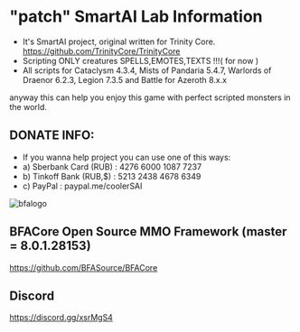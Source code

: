 # "patch" SmartAI Lab Information

- It's SmartAI project, original written for Trinity Core. https://github.com/TrinityCore/TrinityCore
- Scripting ONLY creatures SPELLS,EMOTES,TEXTS !!!( for now )
- All scripts for Cataclysm 4.3.4, Mists of Pandaria 5.4.7, Warlords of Draenor 6.2.3, Legion 7.3.5 and Battle for Azeroth 8.x.x

anyway this can help you enjoy this game with perfect scripted monsters in the world. 

## DONATE INFO:
- If you wanna help project you can use one of this ways:
- a) Sberbank Card (RUB) : 4276 6000 1087 7237
- b) Tinkoff Bank (RUB,$) : 5213 2438 4678 6349
- c) PayPal : paypal.me/coolerSAI

![bfalogo](https://cdn1.radikalno.ru/uploads/2019/6/3/68a1d7b2bc19225aa3f7f4c204911476-full.jpg)


## BFACore Open Source MMO Framework (master = 8.0.1.28153) 
https://github.com/BFASource/BFACore

## Discord
https://discord.gg/xsrMgS4
